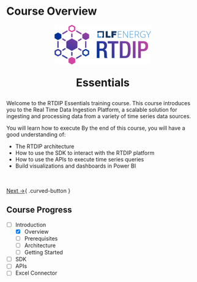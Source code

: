 # Course Overview

<p align="center"><img src=https://raw.githubusercontent.com/rtdip/core/develop/docs/getting-started/images/rtdip-horizontal-color.png alt="rtdip" width=50% height=50%/></p>
<p style="text-align: center; font-size: 2em; font-weight: bold;">Essentials</p>

Welcome to the RTDIP Essentials training course. This course introduces you to the Real Time Data Ingestion Platform, a scalable solution for ingesting and processing data from a variety of time series data sources. 

You will learn how to execute 
By the end of this course, you will have a good understanding of:

- The RTDIP architecture
- How to use the SDK to interact with the RTDIP platform
- How to use the APIs to execute time series queries
- Build visualizations and dashboards in Power BI

<br></br>
[Next →](./prerequisites.md){ .curved-button }

## Course Progress
-   [ ] Introduction
    +   [X] Overview
    +   [ ] Prerequisites
    *   [ ] Architecture
    *   [ ] Getting Started
-   [ ] SDK
-   [ ] APIs
-   [ ] Excel Connector